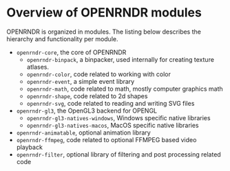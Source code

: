 # Overview of OPENRNDR modules

OPENRNDR is organized in modules. The listing below describes the hierarchy and functionality per module.

 - `openrndr-core`, the core of OPENRNDR
   - `openrndr-binpack`, a binpacker, used internally for creating texture atlases.
   - `openrndr-color`, code related to working with color
   - `openrndr-event`, a simple event library
   - `openrndr-math`, code related to math, mostly computer graphics math
   - `openrndr-shape`, code related to 2d shapes
   - `openrndr-svg`, code related to reading and writing SVG files
 - `openrndr-gl3`, the OpenGL3 backend for OPENGL
   - `openrndr-gl3-natives-windows`, Windows specific native libraries
   - `openrndr-gl3-natives-macos`, MacOS specific native libraries
 - `openrndr-animatable`, optional animation library
 - `openrndr-ffmpeg`, code related to optional FFMPEG based video playback
 - `openrndr-filter`, optional library of filtering and post processing related code
